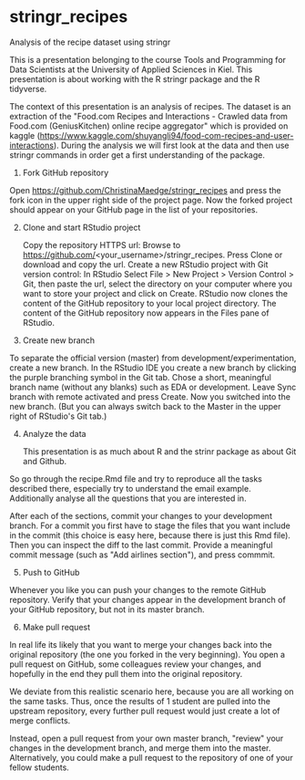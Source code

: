 # stringr_recipes
Analysis of the recipe dataset using  stringr

This is a presentation belonging to the course Tools and Programming for Data Scientists at the University of Applied Sciences in Kiel. This presentation is about working with the R stringr package and the R tidyverse. 

The context of this presentation is an analysis of recipes. The dataset is an extraction of the "Food.com Recipes and Interactions - Crawled data from Food.com (GeniusKitchen) online recipe aggregator" which is provided on kaggle (https://www.kaggle.com/shuyangli94/food-com-recipes-and-user-interactions). During the analysis we will first look at the data and then use stringr commands in order get a first understanding of the package. 

1. Fork GitHub repository

Open https://github.com/ChristinaMaedge/stringr_recipes and press the fork icon in the upper right side of the project page. Now the forked project should appear on your GitHub page in the list of your repositories.

2. Clone and start RStudio project

    Copy the repository HTTPS url: Browse to https://github.com/<your_username>/stringr_recipes. Press Clone or download and copy the url.
    Create a new RStudio project with Git version control: In RStudio Select File > New Project > Version Control > Git, then paste the url, select the directory on your computer where you want to store your project and click on Create. RStudio now clones the content of the GitHub repository to your local project directory. The content of the GitHub repository now appears in the Files pane of RStudio.

3. Create new branch

To separate the official version (master) from development/experimentation, create a new branch. In the RStudio IDE you create a new branch by clicking the purple branching symbol in the Git tab. Chose a short, meaningful branch name (without any blanks) such as EDA or development. Leave Sync branch with remote activated and press Create. Now you switched into the new branch. (But you can always switch back to the Master in the upper right of RStudio's Git tab.)

4. Analyze the data

    This presentation is as much about R and the strinr package as about Git and Github.

So go through the recipe.Rmd file and try to reproduce all the tasks described there, especially try to understand the email example. Additionally analyse all the questions that you are interested in.

After each of the sections, commit your changes to your development branch. For a commit you first have to stage the files that you want include in the commit (this choice is easy here, because there is just this Rmd file). Then you can inspect the diff to the last commit. Provide a meaningful commit message (such as "Add airlines section"), and press commmit.

5. Push to GitHub

Whenever you like you can push your changes to the remote GitHub repository. Verify that your changes appear in the development branch of your GitHub repository, but not in its master branch.

6. Make pull request

In real life its likely that you want to merge your changes back into the original repository (the one you forked in the very beginning). You open a pull request on GitHub, some colleagues review your changes, and hopefully in the end they pull them into the original repository.

We deviate from this realistic scenario here, because you are all working on the same tasks. Thus, once the results of 1 student are pulled into the upstream repository, every further pull request would just create a lot of merge conflicts.

Instead, open a pull request from your own master branch, "review" your changes in the development branch, and merge them into the master. Alternatively, you could make a pull request to the repository of one of your fellow students.